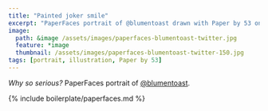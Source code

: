 ```yaml
---
title: "Painted joker smile"
excerpt: "PaperFaces portrait of @blumentoast drawn with Paper by 53 on an iPad."
image: 
  path: &image /assets/images/paperfaces-blumentoast-twitter.jpg 
  feature: *image
  thumbnail: /assets/images/paperfaces-blumentoast-twitter-150.jpg
tags: [portrait, illustration, Paper by 53]
---
```


*Why so serious?* PaperFaces portrait of [@blumentoast](http://twitter.com/blumentoast).

{% include boilerplate/paperfaces.md %}

